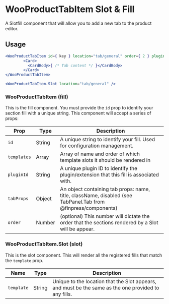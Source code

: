 # WooProductTabItem Slot & Fill

A Slotfill component that will allow you to add a new tab to the product editor.

## Usage

```jsx
<WooProductTabItem id={ key } location="tab/general" order={ 2 } pluginId="test-plugin" tabProps={ { title: 'New tab', name: 'new-tab' } } >
        <Card>
          <CardBody>{ /* Tab content */ }</CardBody>
        </Card>
</WooProductTabItem>

<WooProductTabItem.Slot location="tab/general" />
```

### WooProductTabItem (fill)

This is the fill component. You must provide the `id` prop to identify your section fill with a unique string. This component will accept a series of props:

| Prop        | Type   | Description                                                                                                    |
| ----------- | ------ | -------------------------------------------------------------------------------------------------------------- |
| `id`        | String | A unique string to identify your fill. Used for configuration management.                                      |
| `templates` | Array  | Array of name and order of which template slots it should be rendered in                                       |
| `pluginId`  | String | A unique plugin ID to identify the plugin/extension that this fill is associated with.                         |
| `tabProps`  | Object | An object containing tab props: name, title, className, disabled (see TabPanel.Tab from @finpress/components) |
| `order`     | Number | (optional) This number will dictate the order that the sections rendered by a Slot will be appear.             |

### WooProductTabItem.Slot (slot)

This is the slot component. This will render all the registered fills that match the `template` prop.

| Name       | Type   | Description                                                                                          |
| ---------- | ------ | ---------------------------------------------------------------------------------------------------- |
| `template` | String | Unique to the location that the Slot appears, and must be the same as the one provided to any fills. |

